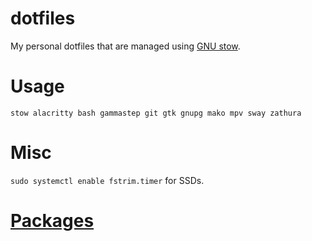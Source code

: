 # dotfiles
My personal dotfiles that are managed using [GNU stow](https://www.gnu.org/software/stow/).

# Usage
``` shell
stow alacritty bash gammastep git gtk gnupg mako mpv sway zathura
```

# Misc
`sudo systemctl enable fstrim.timer` for SSDs.

# [Packages](packages)
